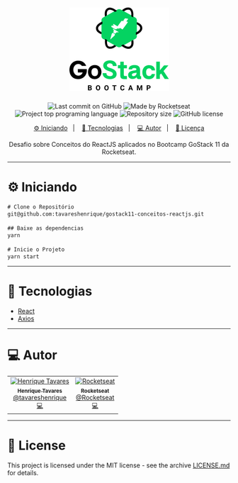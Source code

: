 <h1 align="center">
  <img alt="GoStack" src="assets/gostack.png">
</h1>

<p align="center">
  <img alt="Last commit on GitHub" src="https://img.shields.io/github/last-commit/tavareshenrique/gostack11-conceitos-reactjs?color=7D40E7">
  <img alt="Made by Rocketseat" src="https://img.shields.io/badge/made%20by-Rocketseat-%20?color=7D40E7">
  <img alt="Project top programing language" src="https://img.shields.io/github/languages/top/tavareshenrique/gostack11-conceitos-reactjs?color=7D40E7">
  <img alt="Repository size" src="https://img.shields.io/github/repo-size/tavareshenrique/gostack11-conceitos-reactjs?color=7D40E7">
  <img alt="GitHub license" src="https://img.shields.io/github/license/tavareshenrique/gostack11-conceitos-reactjs?color=7D40E7">
</p>

<p align="center">
  <a href="#information_source-content">⚙️ Iniciando</a>&nbsp;&nbsp;&nbsp;|&nbsp;&nbsp;&nbsp;
  <a href="#rocket-technologies">🚀 Tecnologias</a>&nbsp;&nbsp;&nbsp;|&nbsp;&nbsp;&nbsp;
  <a href="#computer-author">💻 Autor</a>&nbsp;&nbsp;&nbsp;|&nbsp;&nbsp;&nbsp;
  <a href="#memo-license">📝 Licença</a>
</p>

<p align="center">
  Desafio sobre Conceitos do ReactJS aplicados no Bootcamp GoStack 11 da Rocketseat.
</p>

---

# :gear: Iniciando

```shell
# Clone o Repositório
git@github.com:tavareshenrique/gostack11-conceitos-reactjs.git

## Baixe as dependencias
yarn

# Inicie o Projeto
yarn start
```

---

# :rocket: Tecnologias

- [React](https://pt-br.reactjs.org/)
- [Axios](https://github.com/axios/axios)

---

# :computer: Autor

<table>
  <tr>
    <td align="center">
      <a href="http://github.com/tavareshenrique/">
        <img src="https://avatars1.githubusercontent.com/u/27022914?v=4" width="100px;" alt="Henrique Tavares"/>
        <br />
        <sub>
          <b>Henrique Tavares</b>
        </sub>
       </a>
       <br />
       <a href="https://www.linkedin.com/in/tavareshenrique/" title="Linkedin">@tavareshenrique</a>
       <br />
       <a href="https://github.com/tavareshenrique/gostack11-conceitos-reactjs/commits?author=tavareshenrique" title="Code">💻</a>
    </td>
    <td align="center">
      <a href="https://github.com/Rocketseat/">
        <img src="https://avatars0.githubusercontent.com/u/28929274?s=200&v=4" width="100px;" alt="Rocketseat"/>
        <br />
        <sub>
          <b>Rocketseat</b>
        </sub>
       </a>
       <br />
       <a href="https://www.linkedin.com/in/tavareshenrique/" title="Linkedin">@Rocketseat</a>
       <br />
       <a href="https://github.com/tavareshenriquegostack11-conceitos-reactjs/commits?author=tavareshenrique" title="Code">💻</a>
    </td>
  </tr>
</table>

---

# :memo: License

This project is licensed under the MIT license - see the archive [LICENSE.md](https://github.com/tavareshenrique/gostack11-conceitos-reactjs/blob/master/LICENSE.md) for details.
